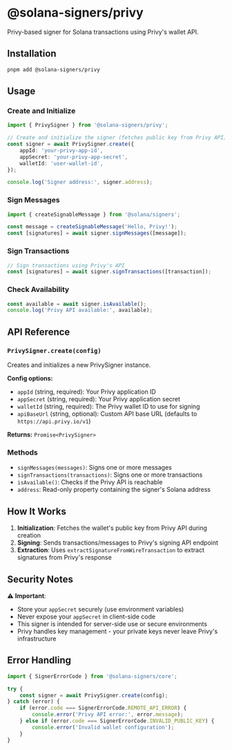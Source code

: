 # @solana-signers/privy

Privy-based signer for Solana transactions using Privy's wallet API.

## Installation

```bash
pnpm add @solana-signers/privy
```

## Usage

### Create and Initialize

```typescript
import { PrivySigner } from '@solana-signers/privy';

// Create and initialize the signer (fetches public key from Privy API)
const signer = await PrivySigner.create({
    appId: 'your-privy-app-id',
    appSecret: 'your-privy-app-secret',
    walletId: 'user-wallet-id',
});

console.log('Signer address:', signer.address);
```

### Sign Messages

```typescript
import { createSignableMessage } from '@solana/signers';

const message = createSignableMessage('Hello, Privy!');
const [signatures] = await signer.signMessages([message]);
```

### Sign Transactions

```typescript
// Sign transactions using Privy's API
const [signatures] = await signer.signTransactions([transaction]);
```

### Check Availability

```typescript
const available = await signer.isAvailable();
console.log('Privy API available:', available);
```

## API Reference

### `PrivySigner.create(config)`

Creates and initializes a new PrivySigner instance.

**Config options:**

- `appId` (string, required): Your Privy application ID
- `appSecret` (string, required): Your Privy application secret
- `walletId` (string, required): The Privy wallet ID to use for signing
- `apiBaseUrl` (string, optional): Custom API base URL (defaults to `https://api.privy.io/v1`)

**Returns:** `Promise<PrivySigner>`

### Methods

- `signMessages(messages)`: Signs one or more messages
- `signTransactions(transactions)`: Signs one or more transactions
- `isAvailable()`: Checks if the Privy API is reachable
- `address`: Read-only property containing the signer's Solana address

## How It Works

1. **Initialization**: Fetches the wallet's public key from Privy API during creation
2. **Signing**: Sends transactions/messages to Privy's signing API endpoint
3. **Extraction**: Uses `extractSignatureFromWireTransaction` to extract signatures from Privy's response

## Security Notes

⚠️ **Important**:

- Store your `appSecret` securely (use environment variables)
- Never expose your `appSecret` in client-side code
- This signer is intended for server-side use or secure environments
- Privy handles key management - your private keys never leave Privy's infrastructure

## Error Handling

```typescript
import { SignerErrorCode } from '@solana-signers/core';

try {
    const signer = await PrivySigner.create(config);
} catch (error) {
    if (error.code === SignerErrorCode.REMOTE_API_ERROR) {
        console.error('Privy API error:', error.message);
    } else if (error.code === SignerErrorCode.INVALID_PUBLIC_KEY) {
        console.error('Invalid wallet configuration');
    }
}
```
